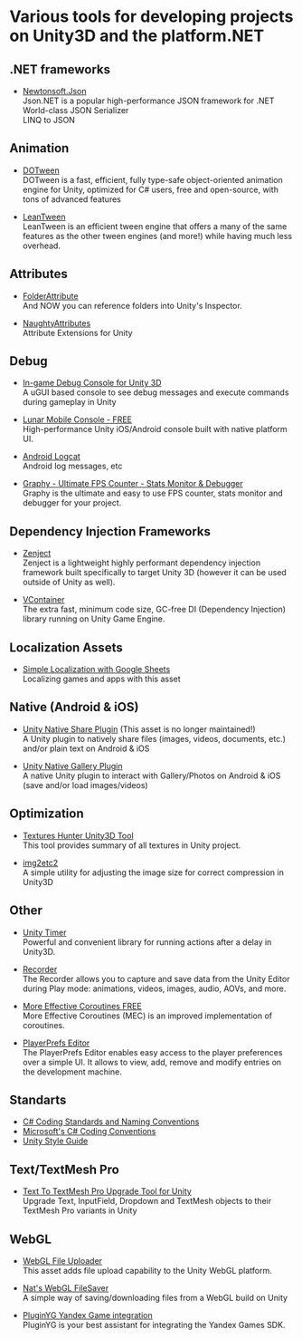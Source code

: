 # Various tools for developing projects on Unity3D and the platform.NET


## .NET frameworks

- [Newtonsoft.Json](https://github.com/JamesNK/Newtonsoft.Json)  
Json.NET is a popular high-performance JSON framework for .NET  
World-class JSON Serializer  
LINQ to JSON  

## Animation

- [DOTween](https://dotween.demigiant.com/download.php)  
  DOTween is a fast, efficient, fully type-safe object-oriented animation engine for Unity, optimized for C# users, free and open-source, with tons of advanced features


- [LeanTween](https://assetstore.unity.com/packages/tools/animation/leantween-3595)  
  LeanTween is an efficient tween engine that offers a many of the same features as the other tween engines (and more!) while having much less overhead.


## Attributes

- [FolderAttribute](https://github.com/Eldoir/FolderAttribute)  
  And NOW you can reference folders into Unity's Inspector.


- [NaughtyAttributes](https://github.com/dbrizov/NaughtyAttributes)  
  Attribute Extensions for Unity


## Debug

- [In-game Debug Console for Unity 3D](https://github.com/yasirkula/UnityIngameDebugConsole)  
  A uGUI based console to see debug messages and execute commands during gameplay in Unity


- [Lunar Mobile Console - FREE](https://assetstore.unity.com/packages/tools/gui/lunar-mobile-console-free-82881)  
  High-performance Unity iOS/Android console built with native platform UI.


- [Android Logcat](https://docs.unity3d.com/2023.2/Documentation/Manual/com.unity.mobile.android-logcat.html)  
  Android log messages, etc


- [Graphy - Ultimate FPS Counter - Stats Monitor & Debugger](https://assetstore.unity.com/packages/tools/gui/graphy-ultimate-fps-counter-stats-monitor-debugger-105778)  
  Graphy is the ultimate and easy to use FPS counter, stats monitor and debugger for your project.


## Dependency Injection Frameworks

- [Zenject](https://github.com/modesttree/Zenject)  
  Zenject is a lightweight highly performant dependency injection framework built specifically to target Unity 3D (however it can be used outside of Unity as well).


- [VContainer](https://github.com/hadashiA/VContainer)  
  The extra fast, minimum code size, GC-free DI (Dependency Injection) library running on Unity Game Engine.


## Localization Assets

- [Simple Localization with Google Sheets](https://assetstore.unity.com/packages/tools/gui/simple-localization-with-google-sheets-120113)  
  Localizing games and apps with this asset


## Native (Android & iOS)

- [Unity Native Share Plugin](https://github.com/yasirkula/UnityNativeShare) (This asset is no longer maintained!)  
  A Unity plugin to natively share files (images, videos, documents, etc.) and/or plain text on Android & iOS


- [Unity Native Gallery Plugin](https://github.com/yasirkula/UnityNativeGallery)  
  A native Unity plugin to interact with Gallery/Photos on Android & iOS (save and/or load images/videos)


## Optimization

- [Textures Hunter Unity3D Tool](https://github.com/AlexeyPerov/Unity-Textures-Hunter)  
  This tool provides summary of all textures in Unity project.


- [img2etc2](https://github.com/LLarean/img2etc2)  
  A simple utility for adjusting the image size for correct compression in Unity3D


## Other


- [Unity Timer](https://github.com/akbiggs/UnityTimer)  
  Powerful and convenient library for running actions after a delay in Unity3D.


- [Recorder](https://docs.unity3d.com/2023.2/Documentation/Manual/com.unity.recorder.html)  
  The Recorder allows you to capture and save data from the Unity Editor during Play mode: animations, videos, images, audio, AOVs, and more.


- [More Effective Coroutines FREE](https://assetstore.unity.com/packages/tools/animation/more-effective-coroutines-free-54975)  
  More Effective Coroutines (MEC) is an improved implementation of coroutines.


- [PlayerPrefs Editor](https://assetstore.unity.com/packages/tools/utilities/playerprefs-editor-167903)  
  The PlayerPrefs Editor enables easy access to the player preferences over a simple UI. It allows to view, add, remove and modify entries on the development machine.


## Standarts

- [C# Coding Standards and Naming Conventions](https://github.com/ktaranov/naming-convention/blob/master/C%23%20Coding%20Standards%20and%20Naming%20Conventions.md)
- [Microsoft's C# Coding Conventions](https://github.com/mrrogercampbell/microsoft-codecamp-lecture-notes/blob/main/resources/microsofts-csharp-coding-conventions.md)
- [Unity Style Guide](https://github.com/justinwasilenko/Unity-Style-Guide#3-scripts)


## Text/TextMesh Pro

- [Text To TextMesh Pro Upgrade Tool for Unity](https://github.com/yasirkula/UnityTextToTextMeshProUpgradeTool)  
  Upgrade Text, InputField, Dropdown and TextMesh objects to their TextMesh Pro variants in Unity


## WebGL

- [WebGL File Uploader](https://github.com/EnoxSoftware/WebGLFileUploader)  
This asset adds file upload capability to the Unity WebGL platform.


- [Nat's WebGL FileSaver](https://github.com/Nateonus/WebGLFileSaverForUnity)  
A simple way of saving/downloading files from a WebGL build on Unity


- [PluginYG Yandex Game integration](https://assetstore.unity.com/packages/add-ons/pluginyg-yandex-game-integration-235877)  
PluginYG is your best assistant for integrating the Yandex Games SDK.

